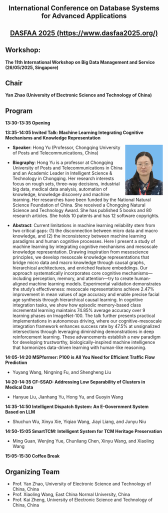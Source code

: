  <div align='center' > 
  <h2> International Conference on Database Systems for Advanced Applications </h2>
 </div>

 <div align='center' style = "vertical-align:middle"> 
  <h2> <a href="[https://dasfaa2025.github.io/"> DASFAA 2025 </a><a href="https://www.dasfaa2025.org/">(https://www.dasfaa2025.org/)</a> </h2>
 </div>
 
## Workshop:
**The 11th International Workshop on Big Data Management and Service (26/05/2025, Singapore)**

## Chair

**Yan Zhao (University of Electronic Science and Technology of China)**

## Program

**13:30-13:35 Opening**

**13:35-14:05 Invited Talk: Machine Learning Integrating Cognitive Mechanisms and Knowledge Representation**

<div align='center' > 
 <img width="120" src="yu.png" align="right" alt="yu">
</div>

* **Speaker**: Hong Yu (Professor, Chongqing University of Posts and Telecommunications, China)
  
* **Biography**: Hong Yu is a professor at Chongqing University of Posts and Telecommunications in China and an Academic Leader in Intelligent Science & Technology in Chongqing. Her research interests focus on rough sets, three-way decisions, industrial big data, medical data analysis, automation of knowledge, knowledge discovery and machine learning. Her researches have been funded by the National Natural Science Foundation of China. She received a Chongqing Natural Science and Technology Award. She has published 5 books and 80 research articles. She holds 10 patents and has 12 software copyrights.
* **Abstract**: Current limitations in machine learning reliability stem from two critical gaps: (1) the disconnection between micro data and macro knowledge, and (2) the inconsistency between machine learning paradigms and human cognitive processes. Here I present a study of machine learning by integrating cognitive mechanisms and mesoscale knowledge representation. Drawing inspiration from mesoscience principles, we develop mesoscale knowledge representations that bridge micro data and macro knowledge through causal graphs, hierarchical architectures, and enriched feature embeddings. Our approach systematically incorporates core cognitive mechanisms—including perception, memory, and attention—try to create human-aligned machine learning models. Experimental validation demonstrates the study’s effectiveness: mesoscale representations achieve 2.47% improvement in mean values of age accuracy and enable precise facial age synthesis through hierarchical causal learning. In cognitive integration tasks, we show how episodic memory-based class incremental learning maintains 74.85% average accuracy over 9 learning phases on ImageNet-100. The talk further presents practical implementations in autonomous driving, where our cognitive-mesoscale integration framework enhances success rate by 47.5% at unsignalized intersections through leveraging diminishing demonstrations in deep reinforcement learning. These advancements establish a new paradigm for developing trustworthy, biologically-inspired machine intelligence that harmonizes data-driven learning with human-like reasoning.

**14:05-14:20 MSPformer: P100 is All You Need for Efficient Traffic Flow Prediction**
* Yuyang Wang, Ningning Fu, and Shengheng Liu

**14:20-14:35 CF-SSAD: Addressing Low Separability of Clusters in Medical Data**
* Hanyue Liu, Jianhang Yu, Hong Yu, and Guoyin Wang

**14:35-14:50 Intelligent Dispatch System: An E-Government System Based on LLM**
* Shuchun Wu, Xinyu Xie, Yiqiao Wang, Jiayi Liang, and Junyu Niu

**14:50-15:05 SmartTCM: Intelligent System for TCM Heritage Preservation**
* Ming Guan, Wenjing Yue, Chunliang Chen, Xinyu Wang, and Xiaoling Wang

**15:05-15:30 Coffee Break**



## Organizing Team

* Prof. Yan Zhao, University of Electronic Science and Technology of China, China 
* Prof. Xiaoling Wang, East China Normal University, China 
* Prof. Kai Zheng, University of Electronic Science and Technology of China, China 


